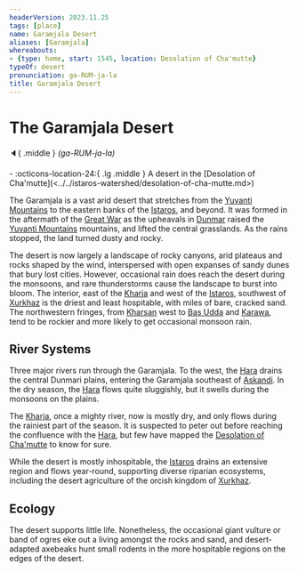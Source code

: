 ```yaml
---
headerVersion: 2023.11.25
tags: [place]
name: Garamjala Desert
aliases: [Garamjala]
whereabouts:
- {type: home, start: 1545, location: Desolation of Cha'mutte}
typeOf: desert
pronunciation: ga-RUM-ja-la
title: Garamjala Desert
---
```

# The Garamjala Desert
:speaker:{ .middle } *(ga-RUM-ja-la)*  
<div class="grid cards ext-narrow-margin ext-one-column" markdown>
-    :octicons-location-24:{ .lg .middle } A desert in the [Desolation of Cha'mutte](<../../istaros-watershed/desolation-of-cha-mutte.md>)  
</div>


The Garamjala is a vast arid desert that stretches from the [Yuvanti Mountains](<../yuvanti-mountains.md>) to the eastern banks of the [Istaros](<../../istaros-watershed/rivers/istaros.md>), and beyond. It was formed in the aftermath of the [Great War](<../../../events/1500s/great-war.md>) as the upheavals in [Dunmar](<../realms/dunmar/dunmar.md>) raised the [Yuvanti Mountains](<../yuvanti-mountains.md>) mountains, and lifted the central grasslands. As the rains stopped, the land turned dusty and rocky. 

The desert is now largely a landscape of rocky canyons, arid plateaus and rocks shaped by the wind, interspersed with open expanses of sandy dunes that bury lost cities. However, occasional rain does reach the desert during the monsoons, and rare thunderstorms cause the landscape to burst into bloom. The interior, east of the [Kharja](<../../istaros-watershed/rivers/kharja.md>) and west of the [Istaros](<../../istaros-watershed/rivers/istaros.md>), southwest of [Xurkhaz](<../../istaros-watershed/xurkhaz/xurkhaz.md>) is the driest and least hospitable, with miles of bare, cracked sand. The northwestern fringes, from [Kharsan](<../dunmari-basin/kharsan.md>) west to [Bas Udda](<../realms/dunmar/eastern-dunmar/bas-udda.md>) and [Karawa](<../realms/dunmar/eastern-dunmar/karawa.md>), tend to be rockier and more likely to get occasional monsoon rain. 

## River Systems

Three major rivers run through the Garamjala. To the west, the [Hara](<../rivers/hara-watershed/hara.md>) drains the central Dunmari plains, entering the Garamjala southeast of [Askandi](<../realms/dunmar/central-dunmar/askandi.md>). In the dry season, the [Hara](<../rivers/hara-watershed/hara.md>) flows quite sluggishly, but it swells during the monsoons on the plains. 



The [Kharja](<../../istaros-watershed/rivers/kharja.md>), once a mighty river, now is mostly dry, and only flows during the rainiest part of the season. It is suspected to peter out before reaching the confluence with the [Hara](<../rivers/hara-watershed/hara.md>), but few have mapped the [Desolation of Cha'mutte](<../../istaros-watershed/desolation-of-cha-mutte.md>) to know for sure. 



While the desert is mostly inhospitable, the [Istaros](<../../istaros-watershed/rivers/istaros.md>) drains an extensive region and flows year-round, supporting diverse riparian ecosystems, including the desert agriculture of the orcish kingdom of [Xurkhaz](<../../istaros-watershed/xurkhaz/xurkhaz.md>). 

## Ecology

The desert supports little life. Nonetheless, the occasional giant vulture or band of ogres eke out a living amongst the rocks and sand, and desert-adapted axebeaks hunt small rodents in the more hospitable regions on the edges of the desert. 


